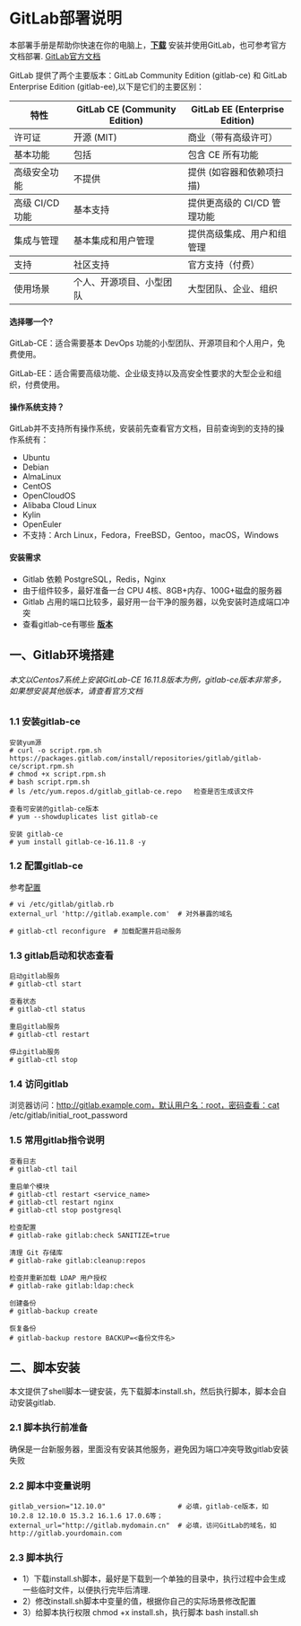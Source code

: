 # GitLab部署说明
本部署手册是帮助你快速在你的电脑上，<b>[下载](https://packages.gitlab.com/gitlab/gitlab-ce)</b> 安装并使用GitLab，也可参考官方文档部署. [GitLab官方文档](https://docs.gitlab.cn/jh/install/requirements.html)

GitLab 提供了两个主要版本：GitLab Community Edition (gitlab-ce) 和 GitLab Enterprise Edition (gitlab-ee),以下是它们的主要区别：

<table>
    <thead>
      <tr>
        <th>特性</th>
        <th>GitLab CE (Community Edition)</th>
        <th>GitLab EE (Enterprise Edition)</th>
      </tr>
    </thead>
    <tbody>
      <tr>
        <td>许可证</td>
        <td>开源 (MIT)</td>
        <td>商业（带有高级许可）</td>
      </tr>
    </tbody>
    <tbody>
      <tr>
        <td>基本功能</td>
        <td>包括</td>
        <td>包含 CE 所有功能</td>
      </tr>
    </tbody> 
    <tbody>
      <tr>
        <td>高级安全功能</td>
        <td>不提供</td>
        <td>提供 (如容器和依赖项扫描)</td>
      </tr>
    </tbody>
    <tbody>
      <tr>
        <td>高级 CI/CD 功能</td>
        <td>基本支持</td>
        <td>提供更高级的 CI/CD 管理功能</td>
      </tr>
    </tbody>
    <tbody>
      <tr>
        <td>集成与管理</td>
        <td>基本集成和用户管理</td>
        <td>提供高级集成、用户和组管理</td>
      </tr>
    </tbody>     
    <tbody>
      <tr>
        <td>支持</td>
        <td>社区支持</td>
        <td>官方支持（付费）</td>
      </tr>
    </tbody> 
    <tbody>
      <tr>
        <td>使用场景</td>
        <td>个人、开源项目、小型团队</td>
        <td>大型团队、企业、组织</td>
      </tr>
    </tbody> 
  </table>

#### 选择哪一个?
GitLab-CE：适合需要基本 DevOps 功能的小型团队、开源项目和个人用户，免费使用。

GitLab-EE：适合需要高级功能、企业级支持以及高安全性要求的大型企业和组织，付费使用。

#### 操作系统支持？
GitLab并不支持所有操作系统，安装前先查看官方文档，目前查询到的支持的操作系统有：
* Ubuntu
* Debian
* AlmaLinux
* CentOS
* OpenCloudOS
* Alibaba Cloud Linux
* Kylin
* OpenEuler
* 不支持：Arch Linux，Fedora，FreeBSD，Gentoo，macOS，Windows

#### 安装需求
* Gitlab 依赖 PostgreSQL，Redis，Nginx
* 由于组件较多，最好准备一台 CPU 4核、8GB+内存、100G+磁盘的服务器
* Gitlab 占用的端口比较多，最好用一台干净的服务器，以免安装时造成端口冲突
* 查看gitlab-ce有哪些 <b>[版本](https://packages.gitlab.com/gitlab/gitlab-ce)</b>

## 一、Gitlab环境搭建
###### 本文以Centos7系统上安装GitLab-CE 16.11.8版本为例，gitlab-ce版本非常多，如果想安装其他版本，请查看官方文档
### 1.1 安装gitlab-ce
```
安装yum源
# curl -o script.rpm.sh  https://packages.gitlab.com/install/repositories/gitlab/gitlab-ce/script.rpm.sh
# chmod +x script.rpm.sh
# bash script.rpm.sh
# ls /etc/yum.repos.d/gitlab_gitlab-ce.repo   检查是否生成该文件

查看可安装的gitlab-ce版本
# yum --showduplicates list gitlab-ce   

安装 gitlab-ce
# yum install gitlab-ce-16.11.8 -y
```
### 1.2 配置gitlab-ce
参考[配置](gitlab.rb)
```
# vi /etc/gitlab/gitlab.rb
external_url 'http://gitlab.example.com'  # 对外暴露的域名

# gitlab-ctl reconfigure  # 加载配置并启动服务
```

### 1.3 gitlab启动和状态查看
```
启动gitlab服务
# gitlab-ctl start

查看状态
# gitlab-ctl status  

重启gitlab服务
# gitlab-ctl restart

停止gitlab服务
# gitlab-ctl stop 
```

### 1.4 访问gitlab
浏览器访问：http://gitlab.example.com，默认用户名：root，密码查看：cat /etc/gitlab/initial_root_password

### 1.5 常用gitlab指令说明
```
查看日志
# gitlab-ctl tail

重启单个模块
# gitlab-ctl restart <service_name>
# gitlab-ctl restart nginx
# gitlab-ctl stop postgresql

检查配置
# gitlab-rake gitlab:check SANITIZE=true

清理 Git 存储库
# gitlab-rake gitlab:cleanup:repos

检查并重新加载 LDAP 用户授权
# gitlab-rake gitlab:ldap:check

创建备份
# gitlab-backup create

恢复备份
# gitlab-backup restore BACKUP=<备份文件名>
```

## 二、脚本安装
本文提供了shell脚本一键安装，先下载脚本install.sh，然后执行脚本，脚本会自动安装gitlab.

### 2.1 脚本执行前准备
确保是一台新服务器，里面没有安装其他服务，避免因为端口冲突导致gitlab安装失败

### 2.2 脚本中变量说明
```
gitlab_version="12.10.0"                  # 必填，gitlab-ce版本，如 10.2.8 12.10.0 15.3.2 16.1.6 17.0.6等；
external_url="http://gitlab.mydomain.cn"  # 必填，访问GitLab的域名，如 http://gitlab.yourdomain.com
```

### 2.3 脚本执行
+ 1）下载install.sh脚本，最好是下载到一个单独的目录中，执行过程中会生成一些临时文件，以便执行完毕后清理.
+ 2）修改install.sh脚本中变量的值，根据你自己的实际场景修改配置
+ 3）给脚本执行权限 chmod +x install.sh，执行脚本 bash install.sh
